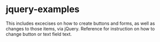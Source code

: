 # jquery-examples
This includes excecises on how to create buttons and forms, as well as changes to those items, via jQuery. Reference for instruction on how to change button or text field text.
